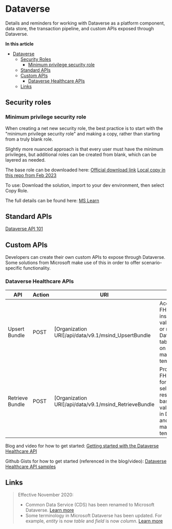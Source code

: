 # Dataverse

Details and reminders for working with Dataverse as a platform component, data store, the transaction pipeline, and custom APIs exposed through Dataverse.

**In this article**

- [Dataverse](#dataverse)
  - [Security Roles](#security-roles)
    - [Minimum privilege security role](#minimum-privilege-security-role)
  - [Standard APIs](#standard-apis)
  - [Custom APIs](#custom-apis)
    - [Dataverse Healthcare APIs](#dataverse-healthcare-apis)
  - [Links](#links)

## Security roles

### Minimum privilege security role

When creating a net new security role, the best practice is to start with the "minimum privilege security role" and making a copy, rather than starting from a truly blank role.

Slightly more nuanced approach is that every user must have the minimum privileges, but additional roles can be created from blank, which can be layered as needed.

The base role can be downloaded here: [Official download link](https://download.microsoft.com/download/6/5/5/6552A30E-05F4-45F0-AEE3-9BB01E13118A/MinprivilegeSecRole_1_0_0_2.zip) [Local copy in this repo from Feb 2023](./artifacts/MinprivilegeSecRole_1_0_0_2.zip)

To use: Download the solution, import to your dev environment, then select Copy Role.

The full details can be found here: [MS Learn](https://learn.microsoft.com/en-us/power-platform/admin/database-security#minimum-privileges-to-run-an-app)

## Standard APIs

[Dataverse API 101](/dataverse-api-101/readme.md)

## Custom APIs

Developers can create their own custom APIs to expose through Dataverse. Some solutions from Microsoft make use of this in order to offer scenario-specific functionality.

### Dataverse Healthcare APIs

| API             | Action | URI                                                   | Purpose                                                                                                             |
|-----------------|--------|-------------------------------------------------------|---------------------------------------------------------------------------------------------------------------------|
| Upsert Bundle   | POST   | [Organization URI]/api/data/v9.1/msind_UpsertBundle   | Accepts a FHIR bundle, insert/updates values in one or more Dataverse tables based on the mapping template.         |
| Retrieve Bundle | POST   | [Organization URI]/api/data/v9.1/msind_RetrieveBundle | Produces a FHIR bundle for the selected resource, based on the values stored in Dataverse and the mapping template. |

Blog and video for how to get started: [Getting started with the Dataverse Healthcare API](https://techcommunity.microsoft.com/t5/healthcare-and-life-sciences/getting-started-with-the-dataverse-healthcare-api/ba-p/3713587)

Github Gists for how to get started (referenced in the blog/video): [Dataverse Healthcare API samples](https://gist.github.com/mathyousee/3678a14fe5599cb9526428b9e1a6ed24)

## Links

> Effective November 2020:
> - Common Data Service (CDS) has been renamed to Microsoft Dataverse. [Learn more](https://aka.ms/PAuAppBlog)
> - Some terminology in Microsoft Dataverse has been updated. For example, *entity* is now *table* and *field* is now *column*. [Learn more](https://go.microsoft.com/fwlink/?linkid=2147247)
